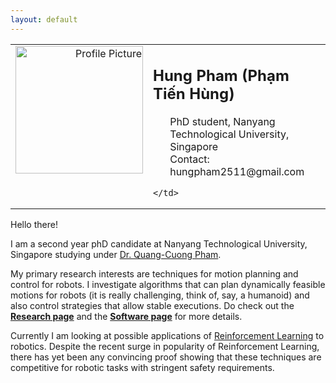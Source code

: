 ```yaml
---
layout: default
---
```


<table id="profile">
  <tr>
    <td valign="top" width="30%" align="right">
      <img src="{{ site.url }}/assets/chick.jpg" alt="Profile Picture" style="width:204px;height:204;">
    </td>
    <td valign="top" width="70%">
      <h2>
	Hung Pham (Phạm Tiến Hùng)
      </h2>
      <ul style="list-style-type:none">
	<li>PhD student, Nanyang Technological University, Singapore</li>
	<li>Contact: hungpham2511@gmail.com </li>
      </ul>

    </td>
  </tr>
</table>

Hello there!

I am a second year phD candidate at Nanyang Technological University,
Singapore studying under [Dr. Quang-Cuong Pham][1].

My primary research interests are techniques for motion planning and
control for robots. I investigate algorithms that can plan dynamically
feasible motions for robots (it is really challenging, think of, say,
a humanoid) and also control strategies that allow stable executions.
Do check out the **[Research page][3]** and the
**[Software page][4]** for more details.

Currently I am looking at possible applications
of [Reinforcement Learning][2] to robotics. Despite the recent surge
in popularity of Reinforcement Learning, there has yet been any
convincing proof showing that these techniques are competitive for
robotic tasks with stringent safety requirements.



[1]: http://www.ntu.edu.sg/home/cuong/
[2]: https://en.wikipedia.org/wiki/Reinforcement_learning
[3]: {{site.url}}/research
[4]: {{site.url}}/software





